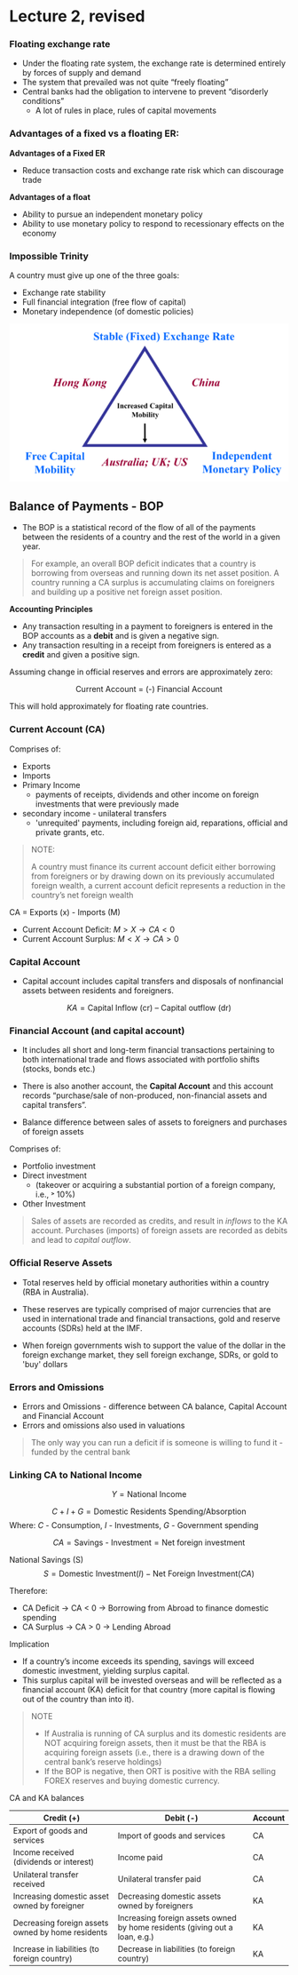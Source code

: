 # Lecture 2, revised

### Floating exchange rate 
- Under the floating rate system, the exchange rate is determined entirely by forces of supply and demand
- The system that prevailed was not quite “freely floating”
- Central banks had the obligation to intervene to prevent “disorderly conditions”
  - A lot of rules in place, rules of capital movements

### Advantages of a fixed vs a floating ER:
**Advantages of a Fixed ER**
- Reduce transaction costs and exchange rate risk which can discourage trade

**Advantages of a float**
- Ability to pursue an independent monetary policy
- Ability to use monetary policy to respond to recessionary effects on the economy

### Impossible Trinity
A country must give up one of the three goals:

- Exchange rate stability
- Full financial integration (free flow of capital)
- Monetary independence (of domestic policies)

![alt text](assets\IMG192.PNG)


## Balance of Payments - BOP
- The BOP is a statistical record of the flow of all of the payments between the residents of a country and the rest of the world in a given year.

> For example, an overall BOP deficit indicates that a country is borrowing from overseas and running down its net asset position.
> A country running a CA surplus is accumulating claims on foreigners and building up a positive net foreign asset position.

**Accounting Principles**

- Any transaction resulting in a payment to foreigners is entered in the BOP accounts as a **debit** and is given a negative sign.
- Any transaction resulting in a receipt from foreigners is entered as a **credit** and given a positive sign.


Assuming change in official reserves and errors are approximately zero:

$$ \text{Current Account = (-) Financial Account}$$

This will hold approximately for floating rate countries.

### Current Account (CA)
Comprises of:
- Exports
- Imports
- Primary Income
  - payments of receipts, dividends and other income on foreign investments that were previously made
- secondary income - unilateral transfers
  - 'unrequited' payments, including foreign aid, reparations, official and private grants, etc.

> NOTE:
> 
> A country must finance its current account deficit either borrowing from foreigners or by drawing down on its previously accumulated foreign wealth, a current account deficit represents a reduction in the country’s net foreign wealth

CA = Exports (x) - Imports (M)

- Current Account Deficit: $M > X → CA < 0$
- Current Account Surplus: $M < X → CA > 0$

### Capital Account
- Capital account includes capital transfers and disposals of nonfinancial assets between residents and foreigners.

$$ KA = \text{Capital Inflow (cr) – Capital outflow (dr)}$$

### Financial Account (and capital account)

- It includes all short and long-term financial transactions pertaining to both international trade and flows associated with portfolio shifts (stocks, bonds etc.) 
- There is also another account, the **Capital Account** and this account records “purchase/sale of non-produced, non-financial assets and capital transfers”.

- Balance difference between sales of assets to foreigners and purchases of foreign assets

Comprises of:
- Portfolio investment
- Direct investment 
  - (takeover or acquiring a substantial portion of a foreign company, i.e., ˃ 10%)
- Other Investment

> Sales of assets are recorded as credits, and result in *inflows* to the KA account. Purchases (imports) of foreign assets are recorded as debits and lead to *capital outflow*.

### Official Reserve Assets
- Total reserves held by official monetary authorities within a country (RBA in Australia).
- These reserves are typically comprised of major currencies that are used in international trade and financial transactions, gold and reserve accounts (SDRs) held at the IMF.

- When foreign governments wish to support the value of the dollar in the foreign exchange market, they sell foreign exchange, SDRs, or gold to 'buy' dollars

### Errors and Omissions
- Errors and Omissions - difference between CA balance, Capital Account and Financial Account
- Errors and omissions also used in valuations


> The only way you can run a deficit if is someone is willing to fund it - funded by the central bank


### Linking CA to National Income

$$ Y = \text{National Income}$$

$$  C + I + G = \text{Domestic Residents Spending/Absorption}$$
Where:
$C$ - Consumption, $I$ - Investments, $G$ - Government spending

$$ CA = \text{Savings - Investment} = \text{Net foreign investment}$$

National Savings (S)
$$S = \text{Domestic Investment} (I) - \text{Net Foreign Investment} (CA)$$

Therefore:
- CA Deficit → CA < 0 → Borrowing from Abroad to finance domestic spending
- CA Surplus → CA > 0 → Lending Abroad

Implication
- If a country’s income exceeds its spending, savings will exceed domestic investment, yielding surplus capital. 
- This surplus capital will be invested overseas and will be reflected as a financial account (KA) deficit for that country (more capital is flowing out of the country than into it).

> NOTE
> 
> - If Australia is running of CA surplus and its domestic residents are NOT acquiring foreign assets, then it must be that the RBA is acquiring foreign assets (i.e., there is a drawing down of the central bank’s reserve holdings)
> - If the BOP is negative, then ORT is positive with the RBA selling FOREX reserves and buying domestic currency.


CA and KA balances

**Credit (+)** | **Debit (-)** | **Account**
| --- | --- | ---
Export of goods and services | Import of goods and services | CA
Income received (dividends or interest) | Income paid | CA
Unilateral transfer received | Unilateral transfer paid | CA
Increasing domestic asset owned by foreigner | Decreasing domestic assets owned by foreigners  | KA
Decreasing foreign assets owned by home residents | Increasing foreign assets owned by home residents (giving out a loan, e.g.) | KA
Increase in liabilities (to foreign country) | Decrease in liabilities (to foreign country) | KA

